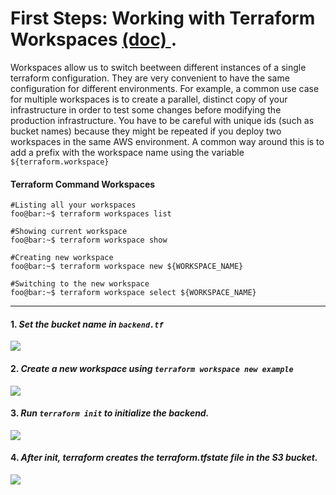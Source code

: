 # First Steps: Working with Terraform Workspaces <a href="https://www.terraform.io/docs/state/workspaces.html">(doc) </a>.

Workspaces allow us to switch beetween different instances of a single terraform configuration. They are very convenient to have the same configuration for different environments.
For example, a common use case for multiple workspaces is to create a parallel, distinct copy of your infrastructure in order to test some changes before modifying the production infrastructure. You have to be careful with unique ids (such as bucket names) because they might be repeated if you deploy two workspaces in the same AWS environment. A common way around this is to add a prefix with the workspace name using the variable `${terraform.workspace}`

#### Terraform Command Workspaces
```console
#Listing all your workspaces
foo@bar:~$ terraform workspaces list

#Showing current workspace
foo@bar:~$ terraform workspace show

#Creating new workspace
foo@bar:~$ terraform workspace new ${WORKSPACE_NAME}

#Switching to the new workspace
foo@bar:~$ terraform workspace select ${WORKSPACE_NAME}
```

---

#### 1. *Set the bucket name in `backend.tf`*
<image src="./images/set_backend.gif">

#### 2. *Create a new workspace using `terraform workspace new example`*
<image src="./images/create_workspace.png">

#### 3. *Run `terraform init` to initialize the backend.*
<image src="./images/tf_init.png">
  
#### 4. *After init, terraform creates the terraform.tfstate file in the S3 bucket.*
<image src="./images/list_backend.gif">

